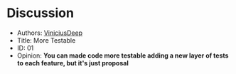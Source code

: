 # Discussion

* Authors: [ViniciusDeep](https://github.com/ViniciusDeep)
* Title: More Testable
* ID: 01
* Opinion: **You can made code more testable adding a new layer of tests to each feature, but it's just proposal**

##

